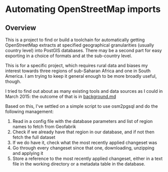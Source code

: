 # Automating OpenStreetMap imports

## Overview

This is a project to find or build a toolchain for automatically getting OpenStreetMap extracts at specified geographical granularities (usually country level) into PostGIS databases.  There may be a second part for easy exporting in a choice of formats and at the sub-country level.

This is for a specific project, which requires rural data and biases my interest towards three regions of sub-Saharan Africa and one in South America.  I am trying to keep it general enough to be more broadly useful, though.

I tried to find out about as many existing tools and data sources as I could in March 2015: the outcome of that is in [background.md](background.md)

Based on this, I've settled on a simple script to use osm2pgsql and do the following management:

1) Read in a config file with the database parameters and list of region names to fetch from Geofabrik
2) Check if we already have that region in our database, and if not then fetch the full dataset
3) If we do have it, check what the most recently applied changeset was
4) Go through every changeset since that one, downloading, unzipping and applying it
5) Store a reference to the most recently applied changeset, either in a text file in the working directory or a metadata table in the database.
